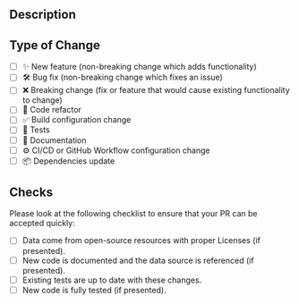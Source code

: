 <!--

  Thanks for contributing!

  Please describe your changes below and a general summary in the title.

-->

## Description

<!--- Please describe your changes in detail and link related issue(s) -->

## Type of Change

<!--- Please put an `x` in all the boxes that apply: -->

- [ ] ✨ New feature (non-breaking change which adds functionality)
- [ ] 🛠️ Bug fix (non-breaking change which fixes an issue)
- [ ] ❌ Breaking change (fix or feature that would cause existing functionality to change)
- [ ] 🧹 Code refactor
- [ ] ✅ Build configuration change
- [ ] 🧪 Tests
- [ ] 📝 Documentation
- [ ] ⚙️ CI/CD or GitHub Workflow configuration change
- [ ] 📦 Dependencies update

## Checks

Please look at the following checklist to ensure that your PR can be accepted quickly:

<!--- Please put an `x` in all the boxes that apply: -->

- [ ] Data come from open-source resources with proper Licenses (if presented).
- [ ] New code is documented and the data source is referenced (if presented).
- [ ] Existing tests are up to date with these changes.
- [ ] New code is fully tested (if presented).
